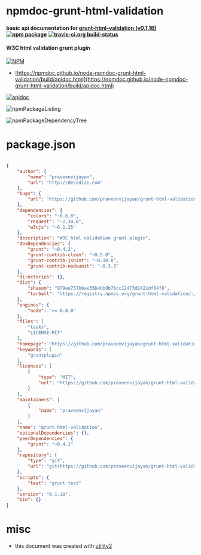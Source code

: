 # npmdoc-grunt-html-validation

#### basic api documentation for  [grunt-html-validation (v0.1.18)](https://github.com/praveenvijayan/grunt-html-validation)  [![npm package](https://img.shields.io/npm/v/npmdoc-grunt-html-validation.svg?style=flat-square)](https://www.npmjs.org/package/npmdoc-grunt-html-validation) [![travis-ci.org build-status](https://api.travis-ci.org/npmdoc/node-npmdoc-grunt-html-validation.svg)](https://travis-ci.org/npmdoc/node-npmdoc-grunt-html-validation)

#### W3C html validation grunt plugin

[![NPM](https://nodei.co/npm/grunt-html-validation.png?downloads=true&downloadRank=true&stars=true)](https://www.npmjs.com/package/grunt-html-validation)

- [https://npmdoc.github.io/node-npmdoc-grunt-html-validation/build/apidoc.html](https://npmdoc.github.io/node-npmdoc-grunt-html-validation/build/apidoc.html)

[![apidoc](https://npmdoc.github.io/node-npmdoc-grunt-html-validation/build/screenCapture.buildCi.browser.%252Ftmp%252Fbuild%252Fapidoc.html.png)](https://npmdoc.github.io/node-npmdoc-grunt-html-validation/build/apidoc.html)

![npmPackageListing](https://npmdoc.github.io/node-npmdoc-grunt-html-validation/build/screenCapture.npmPackageListing.svg)

![npmPackageDependencyTree](https://npmdoc.github.io/node-npmdoc-grunt-html-validation/build/screenCapture.npmPackageDependencyTree.svg)



# package.json

```json

{
    "author": {
        "name": "praveenvijayan",
        "url": "http://decodize.com"
    },
    "bugs": {
        "url": "https://github.com/praveenvijayan/grunt-html-validation/issues"
    },
    "dependencies": {
        "colors": "~0.6.0",
        "request": "~2.34.0",
        "w3cjs": "~0.1.25"
    },
    "description": "W3C html validation grunt plugin",
    "devDependencies": {
        "grunt": "~0.4.2",
        "grunt-contrib-clean": "~0.5.0",
        "grunt-contrib-jshint": "~0.10.0",
        "grunt-contrib-nodeunit": "~0.3.3"
    },
    "directories": {},
    "dist": {
        "shasum": "979ee757b9ae35b4bb8b76cc12473d2421df04f6",
        "tarball": "https://registry.npmjs.org/grunt-html-validation/-/grunt-html-validation-0.1.18.tgz"
    },
    "engines": {
        "node": ">= 0.8.0"
    },
    "files": [
        "tasks",
        "LICENSE-MIT"
    ],
    "homepage": "https://github.com/praveenvijayan/grunt-html-validation",
    "keywords": [
        "gruntplugin"
    ],
    "licenses": [
        {
            "type": "MIT",
            "url": "https://github.com/praveenvijayan/grunt-html-validation/blob/master/LICENSE-MIT"
        }
    ],
    "maintainers": [
        {
            "name": "praveenvijayan"
        }
    ],
    "name": "grunt-html-validation",
    "optionalDependencies": {},
    "peerDependencies": {
        "grunt": "~0.4.1"
    },
    "repository": {
        "type": "git",
        "url": "git+https://github.com/praveenvijayan/grunt-html-validation.git"
    },
    "scripts": {
        "test": "grunt test"
    },
    "version": "0.1.18",
    "bin": {}
}
```



# misc
- this document was created with [utility2](https://github.com/kaizhu256/node-utility2)
